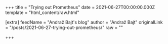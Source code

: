 
+++
title = "Trying out Prometheus"
date = 2021-06-27T00:00:00.000Z
template = "html_content/raw.html"

[extra]
feedName = "Andraž Bajt's blog"
author = "Andraž Bajt"
originalLink = "/posts/2021-06-27-trying-out-prometheus/"
raw = ""

+++

